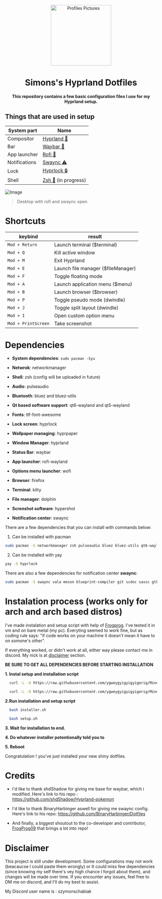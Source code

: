 <div align="center">
  <img alt="Profiles Pictures" src="https://github.com/user-attachments/assets/c5663bff-358e-4727-99c2-6345eea5c2bd" width="200" height="200"/>
</div>
<div align="center">
    <h1> Simons's Hyprland Dotfiles</h1>
    <h4> This repository contains a few basic configuration files I use for my Hyprland setup.</h4>
</div>
</div>

## Things that are used in setup

| System part | Name |
| --- | --- |
| Compositor | [Hyprland 🌌](https://github.com/hyprwm/Hyprland) |
| Bar | [Waybar 🎑](https://github.com/Alexays/Waybar) |
| App launcher | [Rofi 🚀](https://github.com/davatorium/rofi) |
| Notifications | [Swaync ⚠️](https://github.com/ErikReider/SwayNotificationCenter) |
| Lock | [Hyprlock 🔒](https://github.com/hyprwm/hyprlock) |
| Shell | [Zsh 🐚](https://zsh.sourceforge.io/) (in progress) |



![Image](https://github.com/user-attachments/assets/828b07a4-6e2a-472d-ad90-9cd37e728b4b)

> Desktop with rofi and swaync open
# Shortcuts 

|keybind|result|
|---|---|
| ```Mod + Return``` |	Launch terminal ($terminal) |
| ```Mod + Q```	| Kill active window |
| ```Mod + M```	| Exit Hyprland |
| ```Mod + E```	| Launch file manager ($fileManager) |
| ```Mod + F```	| Toggle floating mode |
| ```Mod + A```	| Launch application menu ($menu) |
| ```Mod + B```	| Launch browser ($browser) |
| ```Mod + P```	| Toggle pseudo mode (dwindle) |
| ```Mod + J```	| Toggle split layout (dwindle) |
| ```Mod + I``` |	Open custom option menu |
| ```Mod + PrintScreen``` | Take screenshot |


# Dependencies

- **System dependencies**: ```sudo pacman -Syu```

- **Netwrok**: networkmanager

- **Shell**: zsh (config will be uploaded in future)

- **Audio**: pulseaudio

- **Bluetooth**: bluez and bluez-utils

- **Qt based software support**: qt6-wayland and qt5-wayland
  
- **Fonts**: ttf-font-awesome

- **Lock screen**: hyprlock

- **Wallpaper managing**: hyprpaper
  
- **Window Manager**: hyprland
  
- **Status Bar**: waybar
  
- **App launcher**: rofi-wayland

- **Options menu launcher**: wofi
  
- **Browser**: firefox
  
- **Terminal**: kitty

- **File manager**: dolphin

- **Screnshot software**: hypershot

- **Notification center**: swaync

There are a few dependencies that you can install with commands below:

1. Can be installed with pacman
```bash
sudo pacman -S networkmanager zsh pulseaudio bluez bluez-utils qt6-wayland qt5-wayland ttf-font-awesome hyprlock hyprpaper hyprland waybar rofi-wayland wofi firefox kitty dolphin curl
```
2. Can be installed with yay
```bash
yay -S hyprlock
```
There are also a few dependencies for notification center **swaync**:
```bash
sudo pacman -S swaync vala meson blueprint-compiler git scdoc sassc gtk4 gtk4-layer-shell dbus glib2 gobject-introspection libgee json-glib libadwaita gvfs granite7
```

# Instalation process (works only for arch and arch based distros)
I've made instalation and setup script with help of [Frogprog](https://github.com/FrogProg09). I've tested it in vm and on bare metal (my pc). 
Everyting seemed to work fine, but as coding rule says: "if code works on your machine it doesn't mean it have to on somone's other". 

If everything worked, or didn't work at all, either way please contact me in discord.
My nick is at [disclaimer](#Disclaimer) section.

**BE SURE TO GET ALL DEPENDENCIES BEFORE STARTING INSTALLATION**



**1. Instal setup and installation script**

  ```bash
    curl -L -O https://raw.githubusercontent.com/ygweygyigyigyigerig/Mine_Hyprland_dots/main/installer.sh
  ```
   
  ```bash
    curl -L -O https://raw.githubusercontent.com/ygweygyigyigyigerig/Mine_Hyprland_dots/main/setup.sh
  ```
**2.Run installation and setup script**

```bash
  bash installer.sh
```

```bash
  bash setup.sh
```

**3. Wait for installation to end.**

**4. Do whatever installer potentionally told you to**

**5. Reboot**

Congratulation ! you've just installed your new shiny dotfiles.


# Credits

- I'd like to thank shdShadow for giving me base for waybar, which i modified. Here's link to his repo :  https://github.com/shdShadow/Hyprland-pokemon

- I'd like to thank BinaryHarbinger aswell for giving me swaync config. Here's link to his repo: https://github.com/BinaryHarbinger/Dotfiles

- And finally, a biggest shoutout to the co-developer and contributor, [FrogProg09](https://github.com/FrogProg09) that brings a lot into repo!

# Disclaimer
This project is still under development.
Some configurations may not work (beacaucse I could paste them wrongly) or It could miss few dependencies (since knowing my self there's vey high chance I forgot about them), and changes will be made over time. 
If you encounter any issues, feel free to DM me on discord, and I'll do my best to assist.

My Discord user name is : szymonschabiak

